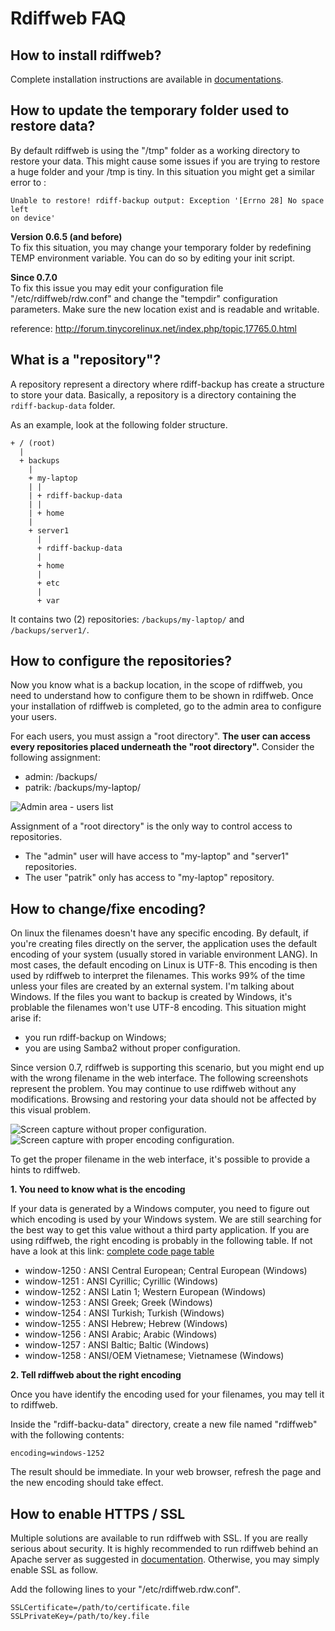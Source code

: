 # Rdiffweb FAQ

## How to install rdiffweb?

Complete installation instructions are available in [documentations](https://github.com/ikus060/rdiffweb/blob/master/doc/index.md).

## How to update the temporary folder used to restore data?

By default rdiffweb is using the "/tmp" folder as a working directory to
restore your data. This might cause some issues if you are trying to restore a
huge folder and your /tmp is tiny. In this situation you might get a similar
error to :

    Unable to restore! rdiff-backup output: Exception '[Errno 28] No space left
    on device'

**Version 0.6.5 (and before)**  
To fix this situation, you may change your temporary folder by redefining TEMP
environment variable. You can do so by editing your init script.

**Since 0.7.0**  
To fix this issue you may edit your configuration file "/etc/rdiffweb/rdw.conf"
and change the "tempdir" configuration parameters. Make sure the new location
exist and is readable and writable.

reference: http://forum.tinycorelinux.net/index.php/topic,17765.0.html

## What is a "repository"?

A repository represent a directory where rdiff-backup has create a
structure to store your data. Basically, a repository is a directory
containing the `rdiff-backup-data` folder.

As an example, look at the following folder structure.

    + / (root)
      |
      + backups
        |
        + my-laptop
        | |
        | + rdiff-backup-data
        | |
        | + home
        |
        + server1
          |
          + rdiff-backup-data
          |
          + home
          |
          + etc
          |
          + var

It contains two (2) repositories: `/backups/my-laptop/` and `/backups/server1/`.

## How to configure the repositories?

Now you know what is a backup location, in the scope of rdiffweb, you need to
understand how to configure them to be shown in rdiffweb. Once your
installation of rdiffweb is completed, go to the admin area to configure
your users.

For each users, you must assign a "root directory". **The user can access every
repositories placed underneath the "root directory".** Consider the
following assignment:

 * admin: /backups/
 * patrik: /backups/my-laptop/

![Admin area - users list](rdiffweb-users.png)

Assignment of a "root directory" is the only way to control access to
repositories.

 * The "admin" user will have access to "my-laptop" and "server1" repositories.
 * The user "patrik" only has access to "my-laptop" repository.

## How to change/fixe encoding?

On linux the filenames doesn't have any specific encoding. By default, if you're
creating files directly on the server, the application uses the default
encoding of your system (usually stored in variable environment LANG). In most
cases, the default encoding on Linux is UTF-8. This encoding is then used by
rdiffweb to interpret the filenames. This works 99% of the time unless your
files are created by an external system. I'm talking about Windows. If the
files you want to backup is created by Windows, it's problable the
filenames won't use UTF-8 encoding. This situation might arise if: 

 * you run rdiff-backup on Windows;
 * you are using Samba2 without proper configuration.

Since version 0.7, rdiffweb is supporting this scenario, but you might
end up with the wrong filename in the web interface. The following screenshots
represent the problem. You may continue to use
rdiffweb without any modifications. Browsing and restoring your data should not
be affected by this visual problem. 

![Screen capture without proper configuration.](faq-wrong-encoding.png)
![Screen capture with proper encoding configuration.](faq-good-encoding.png)

To get the proper filename in the web interface, it's possible to provide a
hints to rdiffweb.

**1. You need to know what is the encoding**

If your data is generated by a Windows computer, you need to figure out which
encoding is used by your Windows system. We are still searching for the best
way to get this value without a third party application. If you are using
rdiffweb, the right encoding is probably in the following table. If not have a
look at this link: [complete code page table](http://msdn.microsoft.com/en-ca/library/windows/desktop/dd317756(v=vs.85).aspx)

* window-1250  : ANSI Central European; Central European (Windows)
* window-1251  : ANSI Cyrillic; Cyrillic (Windows)
* window-1252  : ANSI Latin 1; Western European (Windows)
* window-1253  : ANSI Greek; Greek (Windows)
* window-1254  : ANSI Turkish; Turkish (Windows)
* window-1255  : ANSI Hebrew; Hebrew (Windows)
* window-1256  : ANSI Arabic; Arabic (Windows) 
* window-1257  : ANSI Baltic; Baltic (Windows)
* window-1258  : ANSI/OEM Vietnamese; Vietnamese (Windows)

**2. Tell rdiffweb about the right encoding**

Once you have identify the encoding used for your filenames, you may tell
it to rdiffweb.

Inside the "rdiff-backu-data" directory, create a new file named "rdiffweb" 
with the following contents:

    encoding=windows-1252

The result should be immediate. In your web browser, refresh the page and the
new encoding should take effect.

## How to enable HTTPS / SSL

Multiple solutions are available to run rdiffweb with SSL. If you are really
serious about security. It is highly recommended to run rdiffweb behind an
Apache server as suggested in [documentation](https://github.com/ikus060/rdiffweb/blob/master/doc/index.md). Otherwise,
you may simply enable SSL as follow.

Add the following lines to your "/etc/rdiffweb.rdw.conf".

    SSLCertificate=/path/to/certificate.file
    SSLPrivateKey=/path/to/key.file
